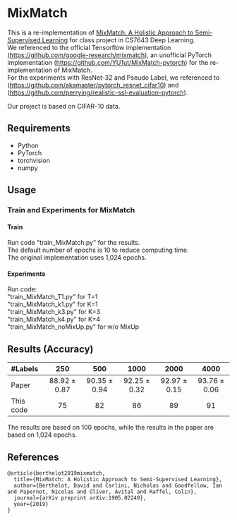 # MixMatch
This is a re-implementation of [MixMatch: A Holistic Approach to Semi-Supervised Learning](https://arxiv.org/abs/1905.02249) for class project in CS7643 Deep Learning.  
We referenced to the official Tensorflow implementation (https://github.com/google-research/mixmatch), an unofficial PyTorch implementation (https://github.com/YU1ut/MixMatch-pytorch) for the re-implementation of MixMatch.  
For the experiments with ResNet-32 and Pseudo Label, we referenced to (https://github.com/akamaster/pytorch_resnet_cifar10) and (https://github.com/perrying/realistic-ssl-evaluation-pytorch).

Our project is based on CIFAR-10 data.

## Requirements
- Python
- PyTorch
- torchvision
- numpy

## Usage

### Train and Experiments for MixMatch  
#### Train
Run code "train_MixMatch.py" for the results.  
The default number of epochs is 10 to reduce computing time.  
The original implementation uses 1,024 epochs.

#### Experiments  
Run code:  
"train_MixMatch_T1.py" for T=1  
"train_MixMatch_k1.py" for K=1  
"train_MixMatch_k3.py" for K=3  
"train_MixMatch_k4.py" for K=4  
"train_MixMatch_noMixUp.py" for w/o MixUp    

## Results (Accuracy)
| #Labels | 250 | 500 | 1000 | 2000| 4000 |
|:---|:---:|:---:|:---:|:---:|:---:|
|Paper | 88.92 ± 0.87 | 90.35 ± 0.94 | 92.25 ± 0.32| 92.97 ± 0.15 |93.76 ± 0.06|
|This code | 75 | 82 | 86 | 89 | 91 |

The results are based on 100 epochs, while the results in the paper are based on 1,024 epochs.  

## References
```
@article{berthelot2019mixmatch,
  title={MixMatch: A Holistic Approach to Semi-Supervised Learning},
  author={Berthelot, David and Carlini, Nicholas and Goodfellow, Ian and Papernot, Nicolas and Oliver, Avital and Raffel, Colin},
  journal={arXiv preprint arXiv:1905.02249},
  year={2019}
}
```
